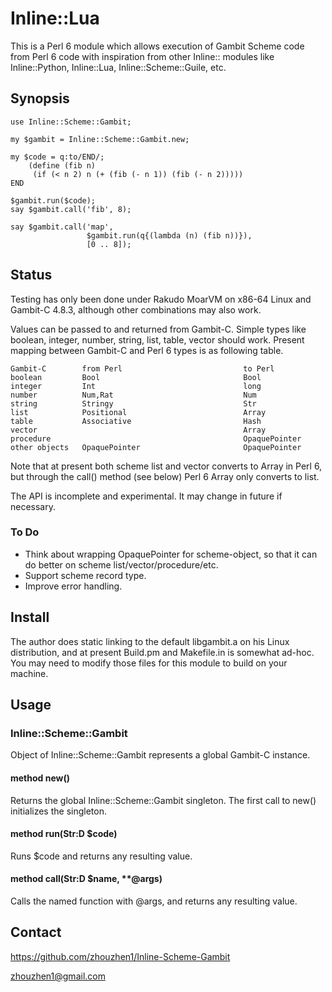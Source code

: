 # Inline::Lua

This is a Perl 6 module which allows execution of Gambit Scheme code from
Perl 6 code with inspiration from other Inline:: modules like
Inline::Python, Inline::Lua, Inline::Scheme::Guile, etc.

## Synopsis

    use Inline::Scheme::Gambit;

    my $gambit = Inline::Scheme::Gambit.new;

    my $code = q:to/END/;
        (define (fib n)
         (if (< n 2) n (+ (fib (- n 1)) (fib (- n 2)))))
    END

    $gambit.run($code);
    say $gambit.call('fib', 8);

    say $gambit.call('map',
                     $gambit.run(q{(lambda (n) (fib n))}),
                     [0 .. 8]);

## Status

Testing has only been done under Rakudo MoarVM on x86-64 Linux and
Gambit-C 4.8.3, although other combinations may also work. 

Values can be passed to and returned from Gambit-C. Simple types
like boolean, integer, number, string, list, table, vector should
work. Present mapping between Gambit-C and Perl 6 types is as
following table. 

    Gambit-C        from Perl                           to Perl
    boolean         Bool                                Bool
    integer         Int                                 long
    number          Num,Rat                             Num
    string          Stringy                             Str
    list            Positional                          Array            
    table           Associative                         Hash            
    vector                                              Array
    procedure                                           OpaquePointer
    other objects   OpaquePointer                       OpaquePointer

Note that at present both scheme list and vector converts to Array
in Perl 6, but through the call() method (see below) Perl 6 Array only
converts to list. 

The API is incomplete and experimental. It may change in future if
necessary.

### To Do

* Think about wrapping OpaquePointer for scheme-object, so that it can
do better on scheme list/vector/procedure/etc.
* Support scheme record type. 
* Improve error handling. 

## Install

The author does static linking to the default libgambit.a on his Linux
distribution, and at present Build.pm and Makefile.in is somewhat ad-hoc.
You may need to modify those files for this module to build on your
machine. 

## Usage

### Inline::Scheme::Gambit

Object of Inline::Scheme::Gambit represents a global Gambit-C instance. 

#### method new()

Returns the global Inline::Scheme::Gambit singleton. The first call to
new() initializes the singleton. 

#### method run(Str:D $code)

Runs $code and returns any resulting value.

#### method call(Str:D $name, \*\*@args)

Calls the named function with @args, and returns any resulting value.

## Contact

https://github.com/zhouzhen1/Inline-Scheme-Gambit

zhouzhen1@gmail.com

